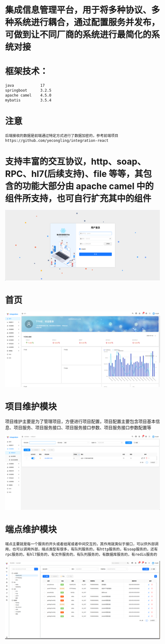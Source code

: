 # 集成信息管理平台，用于将多种协议、多种系统进行耦合，通过配置服务并发布，可做到让不同厂商的系统进行最简化的系统对接

# 框架技术：
    java            17
    springboot      3.2.5
    apache camel    4.5.0
    mybatis         3.5.4
# 注意
    后端接收的数据是前端通过特定方式进行了数据加密的，参考前端项目
    https://github.com/yecongling/integration-react

# 支持丰富的交互协议，http、soap、RPC、hl7(后续支持)、file 等等，其包含的功能大部分由 apache camel 中的组件所支持，也可自行扩充其中的组件

![login.png](public/login.png)

# 首页

![home.png](public/home.png)

# 项目维护模块

项目维护主要是为了管理项目，方便进行项目配置，项目配置主要包含项目基本信息、项目服务、项目服务接口、项目服务接口参数、项目服务接口参数配置等

![project.png](public/project.png)

# 端点维护模块

    端点主要就是每一个服务的开头或者结尾或者中间交互的，其作用就类似于接口，可以供外部调用，也可以调用外部，端点类型有很多，有队列服务的，有http服务的，有soap服务的，还有rpc服务的，有hl7服务的，有文件服务的，有队列服务的，有数据库服务的，有redis服务的

![endpoint.png](public/endpoint.png)